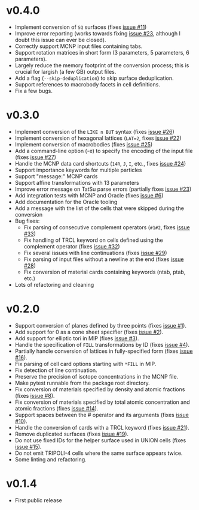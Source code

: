 v0.4.0
======
* Implement conversion of `SQ` surfaces (fixes [issue
  #11](https://github.com/arekfu/t4_geom_convert/issues/11))
* Improve error reporting (works towards fixing [issue
  #23](https://github.com/arekfu/t4_geom_convert/issues/23), although I doubt
  this issue can ever be closed).
* Correctly support MCNP input files containing tabs.
* Support rotation matrices in short form (3 parameters, 5 parameters, 6
  parameters).
* Largely reduce the memory footprint of the conversion process; this is
  crucial for largish (a few GB) output files.
* Add a flag (``--skip-deduplication``) to skip surface deduplication.
* Support references to macrobody facets in cell definitions.
* Fix a few bugs.

v0.3.0
======

* Implement conversion of the `LIKE n BUT` syntax (fixes [issue
  #26](https://github.com/arekfu/t4_geom_convert/issues/26))
* Implement conversion of hexagonal lattices (`LAT=2`, fixes [issue
  #22](https://github.com/arekfu/t4_geom_convert/issues/22))
* Implement conversion of macrobodies (fixes [issue
  #25](https://github.com/arekfu/t4_geom_convert/issues/25))
* Add a command-line option (-e) to specify the encoding of the input file
  (fixes [issue #27](https://github.com/arekfu/t4_geom_convert/issues/27))
* Handle the MCNP data card shortcuts (`14R`, `J`, `I`, etc., fixes [issue
  #24](https://github.com/arekfu/t4_geom_convert/issues/24))
* Support importance keywords for multiple particles
* Support "message:" MCNP cards
* Support affine transformations with 13 parameters
* Improve error message on TatSu parse errors (partially fixes [issue
  #23](https://github.com/arekfu/t4_geom_convert/issues/23))
* Add integration tests with MCNP and Oracle (fixes [issue
  #6](https://github.com/arekfu/t4_geom_convert/issues/6))
* Add documentation for the Oracle tooling
* Add a message with the list of the cells that were skipped during the
  conversion
* Bug fixes:
  - Fix parsing of consecutive complement operators (`#1#2`, fixes [issue
    #33](https://github.com/arekfu/t4_geom_convert/issues/33))
  - Fix handling of TRCL keyword on cells defined using the complement operator
    (fixes [issue #32](https://github.com/arekfu/t4_geom_convert/issues/32))
  - Fix several issues with line continuations (fixes [issue
    #29](https://github.com/arekfu/t4_geom_convert/issues/29))
  - Fix parsing of input files without a newline at the end (fixes [issue
    #28](https://github.com/arekfu/t4_geom_convert/issues/28))
  - Fix conversion of material cards containing keywords (ntab, ptab, etc.)
* Lots of refactoring and cleaning

v0.2.0
======

* Support conversion of planes defined by three points (fixes [issue
  #1](https://github.com/arekfu/t4_geom_convert/issues/1)).
* Add support for 0 as a cone sheet specifier (fixes [issue
  #2](https://github.com/arekfu/t4_geom_convert/issues/2)).
* Add support for elliptic tori in MIP (fixes [issue
  #3](https://github.com/arekfu/t4_geom_convert/issues/3)).
* Handle the specification of `FILL` transformations by ID (fixes [issue
  #4](https://github.com/arekfu/t4_geom_convert/issues/4)).
* Partially handle conversion of lattices in fully-specified form (fixes [issue
  #16](https://github.com/arekfu/t4_geom_convert/issues/16)).
* Fix parsing of cell card options starting with `*FILL` in MIP.
* Fix detection of line continuation.
* Preserve the precision of isotope concentrations in the MCNP file.
* Make pytest runnable from the package root directory.
* Fix conversion of materials specified by density and atomic fractions (fixes
  [issue #8](https://github.com/arekfu/t4_geom_convert/issues/8)).
* Fix conversion of materials specified by total atomic concentration and
  atomic fractions (fixes [issue
  #14](https://github.com/arekfu/t4_geom_convert/issues/14)).
* Support spaces between the # operator and its arguments (fixes [issue
  #10](https://github.com/arekfu/t4_geom_convert/issues/10)).
* Handle the conversion of cards with a TRCL keyword (fixes [issue
  #21](https://github.com/arekfu/t4_geom_convert/issues/21)).
* Remove duplicated surfaces (fixes [issue
  #19](https://github.com/arekfu/t4_geom_convert/issues/19)).
* Do not use fixed IDs for the helper surface used in UNION cells (fixes [issue
  #15](https://github.com/arekfu/t4_geom_convert/issues/15)).
* Do not emit TRIPOLI-4 cells where the same surface appears twice.
* Some linting and refactoring.


v0.1.4
======

* First public release
